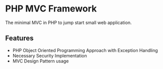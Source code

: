 # PHP MVC Framework
 The minimal MVC in PHP to jump start small web application.

## Features
<ul>
    <li>PHP Object Oriented Programming Approach with Exception Handling</li>
    <li>Necessary Security Implementation</li>
    <li>MVC Design Pattern usage</li>
</ul>